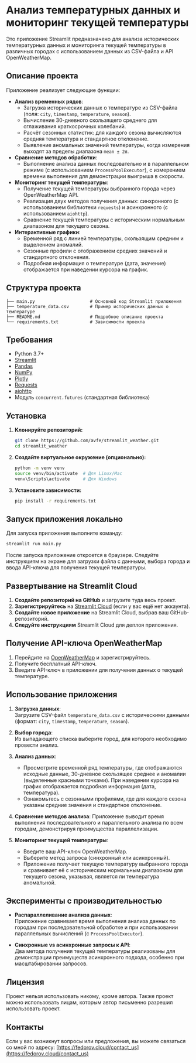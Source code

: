 # Анализ температурных данных и мониторинг текущей температуры

Это приложение Streamlit предназначено для анализа исторических температурных данных и мониторинга текущей температуры в различных городах с использованием данных из CSV-файла и API OpenWeatherMap.

## Описание проекта

Приложение реализует следующие функции:
- **Анализ временных рядов**:
  - Загрузка исторических данных о температуре из CSV-файла (поля: `city`, `timestamp`, `temperature`, `season`).
  - Вычисление 30-дневного скользящего среднего для сглаживания краткосрочных колебаний.
  - Расчёт сезонных статистик: для каждого сезона вычисляются средняя температура и стандартное отклонение.
  - Выявление аномальных значений температуры, когда измерения выходят за пределы диапазона `mean ± 2σ`.
- **Сравнение методов обработки**:
  - Выполнение анализа данных последовательно и в параллельном режиме (с использованием `ProcessPoolExecutor`), с измерением времени выполнения для демонстрации выигрыша в скорости.
- **Мониторинг текущей температуры**:
  - Получение текущей температуры выбранного города через OpenWeatherMap API.
  - Реализация двух методов получения данных: синхронного (с использованием библиотеки `requests`) и асинхронного (с использованием `aiohttp`).
  - Сравнение текущей температуры с историческим нормальным диапазоном для текущего сезона.
- **Интерактивные графики**:
  - Временной ряд с линией температуры, скользящим средним и выделением аномалий.
  - Сезонные профили с отображением средних значений и стандартного отклонения.
  - Подробная информация о температуре (дата, значение) отображается при наведении курсора на график.

## Структура проекта

```
├── main.py                     # Основной код Streamlit приложения
├── temperature_data.csv        # Пример исторических данных о температуре
├── README.md                   # Подробное описание проекта
└── requirements.txt            # Зависимости проекта
```

## Требования

- Python 3.7+
- [Streamlit](https://streamlit.io/)
- [Pandas](https://pandas.pydata.org/)
- [NumPy](https://numpy.org/)
- [Plotly](https://plotly.com/python/)
- [Requests](https://docs.python-requests.org/)
- [aiohttp](https://docs.aiohttp.org/)
- Модуль `concurrent.futures` (стандартная библиотека)

## Установка

1. **Клонируйте репозиторий:**

   ```bash
   git clone https://github.com/avfe/streamlit_weather.git
   cd streamlit_weather
   ```

2. **Создайте виртуальное окружение (опционально):**

   ```bash
   python -m venv venv
   source venv/bin/activate  # Для Linux/Mac
   venv\Scripts\activate     # Для Windows
   ```

3. **Установите зависимости:**

   ```bash
   pip install -r requirements.txt
   ```

## Запуск приложения локально

Для запуска приложения выполните команду:

```bash
streamlit run main.py
```

После запуска приложение откроется в браузере. Следуйте инструкциям на экране для загрузки файла с данными, выбора города и ввода API-ключа для получения текущей температуры.

## Развертывание на Streamlit Cloud

1. **Создайте репозиторий на GitHub** и загрузите туда весь проект.
2. **Зарегистрируйтесь** на [Streamlit Cloud](https://streamlit.io/cloud) (если у вас ещё нет аккаунта).
3. **Создайте новое приложение** на Streamlit Cloud, выбрав ваш GitHub-репозиторий.
4. **Следуйте инструкциям** Streamlit Cloud для деплоя приложения.

## Получение API-ключа OpenWeatherMap

1. Перейдите на [OpenWeatherMap](https://openweathermap.org/) и зарегистрируйтесь.
2. Получите бесплатный API-ключ.
3. Введите API-ключ в приложении для получения данных о текущей температуре.

## Использование приложения

1. **Загрузка данных**:  
   Загрузите CSV-файл `temperature_data.csv` с историческими данными (формат: `city`, `timestamp`, `temperature`, `season`).

2. **Выбор города**:  
   Из выпадающего списка выберите город, для которого необходимо провести анализ.

3. **Анализ данных**:
   - Просмотрите временной ряд температуры, где отображаются исходные данные, 30-дневное скользящее среднее и аномалии (выделенные красными точками). При наведении курсора на график отображается подробная информация (дата, температура).
   - Ознакомьтесь с сезонными профилями, где для каждого сезона указаны средние значения и стандартное отклонение.

4. **Сравнение методов анализа**:
   Приложение выводит время выполнения последовательного и параллельного анализа по всем городам, демонстрируя преимущества параллелизации.

5. **Мониторинг текущей температуры**:
   - Введите ваш API-ключ OpenWeatherMap.
   - Выберите метод запроса (синхронный или асинхронный).
   - Приложение получает текущую температуру выбранного города и сравнивает её с историческим нормальным диапазоном для текущего сезона, указывая, является ли температура аномальной.

## Эксперименты с производительностью

- **Распараллеливание анализа данных**:  
  Приложение сравнивает время выполнения анализа данных по городам при последовательной обработке и при использовании параллельных вычислений (с `ProcessPoolExecutor`).

- **Синхронные vs асинхронные запросы к API**:  
  Два метода получения текущей температуры реализованы для демонстрации преимуществ асинхронного подхода, особенно при масштабировании запросов.

## Лицензия

Проект нельзя использовать никому, кроме автора. Также проект можно использовать лицам, которым автор письменно разрешил использовать проект.

## Контакты

Если у вас возникнут вопросы или предложения, вы можете связаться со мной по адресу: [https://fedorov.cloud/contact_us](https://fedorov.cloud/contact_us)
